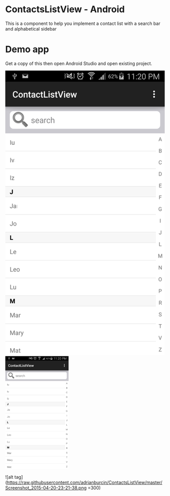 # ContactsListView - Android

This is a component to help you implement a contact list with a search bar and alphabetical sidebar

# Demo app
Get a copy of this then open Android Studio and open existing project.

![alt tag](https://raw.githubusercontent.com/adrianburcin/ContactsListView/master/Screenshot_2015-04-20-23-20-56.png)
<img src="https://raw.githubusercontent.com/adrianburcin/ContactsListView/master/Screenshot_2015-04-20-23-20-56.png" alt="Screenshot1" style="width: 200px;"/>

![alt tag](https://raw.githubusercontent.com/adrianburcin/ContactsListView/master/Screenshot_2015-04-20-23-21-38.png =300)
